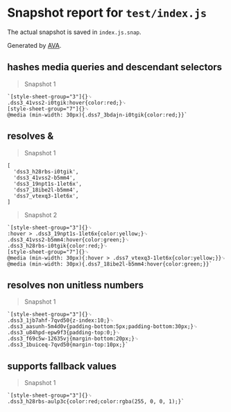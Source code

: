 # Snapshot report for `test/index.js`

The actual snapshot is saved in `index.js.snap`.

Generated by [AVA](https://ava.li).

## hashes media queries and descendant selectors

> Snapshot 1

    `[style-sheet-group="3"]{}␊
    .dss3_41vss2-i0tgik:hover{color:red;}␊
    [style-sheet-group="7"]{}␊
    @media (min-width: 30px){.dss7_3bdajn-i0tgik{color:red;}}`

## resolves &

> Snapshot 1

    [
      'dss3_h28rbs-i0tgik',
      'dss3_41vss2-b5mm4',
      'dss3_19npt1s-1let6x',
      'dss7_18ibe2l-b5mm4',
      'dss7_vtexq3-1let6x',
    ]

> Snapshot 2

    `[style-sheet-group="3"]{}␊
    :hover > .dss3_19npt1s-1let6x{color:yellow;}␊
    .dss3_41vss2-b5mm4:hover{color:green;}␊
    .dss3_h28rbs-i0tgik{color:red;}␊
    [style-sheet-group="7"]{}␊
    @media (min-width: 30px){:hover > .dss7_vtexq3-1let6x{color:yellow;}}␊
    @media (min-width: 30px){.dss7_18ibe2l-b5mm4:hover{color:green;}}`

## resolves non unitless numbers

> Snapshot 1

    `[style-sheet-group="3"]{}␊
    .dss3_1jb7ahf-7qvd50{z-index:10;}␊
    .dss3_aasunh-5m4d0v{padding-bottom:5px;padding-bottom:30px;}␊
    .dss3_u84hpd-epw9f3{padding-top:0;}␊
    .dss3_f69c5w-12635vj{margin-bottom:20px;}␊
    .dss3_1buiceq-7qvd50{margin-top:10px;}`

## supports fallback values

> Snapshot 1

    `[style-sheet-group="3"]{}␊
    .dss3_h28rbs-aulp3c{color:red;color:rgba(255, 0, 0, 1);}`
